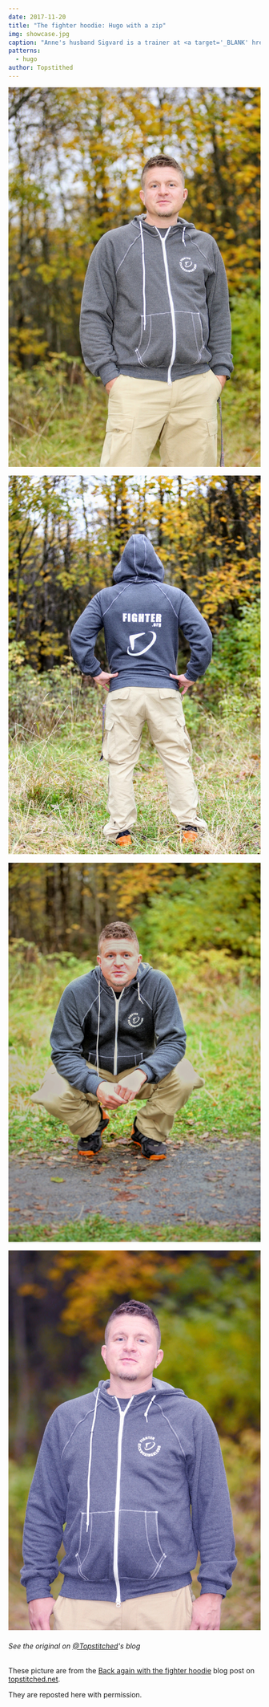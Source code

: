 ```yaml
---
date: 2017-11-20
title: "The fighter hoodie: Hugo with a zip"
img: showcase.jpg
caption: "Anne's husband Sigvard is a trainer at <a target='_BLANK' href='http://fighter.org/'>the local kick boxing club</a>. Hence the name <em>fighter hoodie</em>"
patterns:
  - hugo
author: Topstithed
---
```


![Another view](1.jpg)

![Another view](2.jpg)

![Another view](3.jpg)

![Another view](4.jpg)

<Note>

###### See the original on [@Topstitched](/users/Topstitched)'s blog

These picture are from the [Back again with the fighter hoodie](http://www.topstitched.net/?p=1431) blog post on [topstitched.net](http://www.topstitched.net/).

They are reposted here with permission.

</Note>